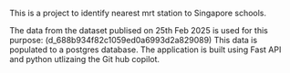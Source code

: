 This is a project to identify nearest mrt station to Singapore schools.

The data from the dataset publised on 25th Feb 2025 is used for this purpose: (d_688b934f82c1059ed0a6993d2a829089)
This data is populated to a postgres database.
The application is built using Fast API and python utlizaing the Git hub copilot.
